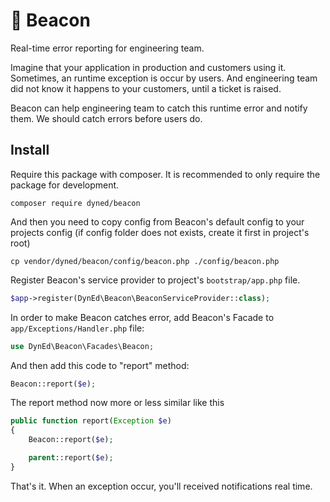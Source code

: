 # :loudspeaker: Beacon
Real-time error reporting for engineering team.

Imagine that your application in production and customers using it. Sometimes, an runtime exception is occur by users. And engineering team did not know it happens to your customers, until a ticket is raised.

Beacon can help engineering team to catch this runtime error and notify them. We should catch errors before users do.


## Install
Require this package with composer. It is recommended to only require the package for development.

```
composer require dyned/beacon
```

And then you need to copy config from Beacon's default config to your projects config (if config folder does not exists, create it first in project's root)
```
cp vendor/dyned/beacon/config/beacon.php ./config/beacon.php
```

Register Beacon's service provider to project's `bootstrap/app.php` file.
```php
$app->register(DynEd\Beacon\BeaconServiceProvider::class);
```

In order to make Beacon catches error, add Beacon's Facade to `app/Exceptions/Handler.php` file:
```php
use DynEd\Beacon\Facades\Beacon;

```
And then add this code to "report" method:
```php
Beacon::report($e);
``` 

The report method now more or less similar like this
```php
public function report(Exception $e)
{
    Beacon::report($e);

    parent::report($e);
}
```

That's it. When an exception occur, you'll received notifications real time.